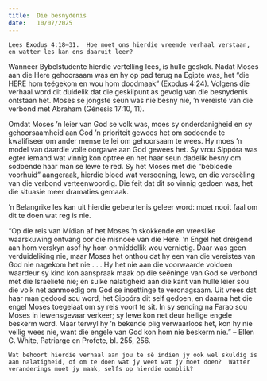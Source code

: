 ```yaml
---
title:  Die besnydenis
date:   10/07/2025
---
```


`Lees Exodus 4:18–31.  Hoe moet ons hierdie vreemde verhaal verstaan, en watter les kan ons daaruit leer?`

Wanneer Bybelstudente hierdie vertelling lees, is hulle geskok. Nadat Moses aan die Here gehoorsaam was en hy op pad terug na Egipte was, het “die HERE hom teëgekom en wou hom doodmaak” (Exodus 4:24). Volgens die verhaal word dit duidelik dat die geskilpunt as gevolg van die besnydenis ontstaan het. Moses se jongste seun was nie besny nie, ’n vereiste van die verbond met Abraham (Génesis 17:10, 11).

Omdat Moses ’n leier van God se volk was, moes sy onderdanigheid en sy gehoorsaamheid aan God ’n prioriteit gewees het om sodoende te kwalifiseer om ander mense te lei om gehoorsaam te wees.  Hy moes ’n model van daardie volle oorgawe aan God gewees het. Sy vrou Sippóra was egter iemand wat vinnig kon optree en het haar seun dadelik besny om sodoende haar man se lewe te red. Sy het Moses met die ”bebloede voorhuid” aangeraak, hierdie bloed wat versoening, lewe, en die verseëling van die verbond verteenwoordig. Die feit dat dit so vinnig gedoen was, het die situasie meer dramaties gemaak.

’n Belangrike les kan uit hierdie gebeurtenis geleer word:  moet nooit faal om dit te doen wat reg is nie.

“Op die reis van Mídian af het Moses ’n skokkende en vreeslike waarskuwing ontvang oor die misnoeë van die Here. ’n Engel het dreigend aan hom verskyn asof hy hom onmiddellik wou vernietig. Daar was geen verduideliking nie, maar Moses het onthou dat hy een van die vereistes van God nie nagekom het nie . . .  Hy het nie aan die voorwaarde voldoen waardeur sy kind kon aanspraak maak op die seëninge van God se verbond met die Israeliete nie; en sulke nalatigheid aan die kant van hulle leier sou die volk net aanmoedig om God se insettinge te veronagsaam. Uit vrees dat haar man gedood sou word, het Sippóra dit self gedoen, en daarna het die engel Moses toegelaat om sy reis voort te sit. In sy sending na Farao sou Moses in lewensgevaar verkeer; sy lewe kon net deur heilige engele beskerm word. Maar terwyl hy ’n bekende plig verwaarloos het, kon hy nie veilig wees nie, want die engele van God kon hom nie beskerm nie.” – Ellen G. White, Patriarge en Profete, bl. 255, 256.

`Wat behoort hierdie verhaal aan jou te sê indien jy ook wel skuldig is aan nalatigheid, of om te doen wat jy weet wat jy moet doen?  Watter veranderings moet jy maak, selfs op hierdie oomblik?`